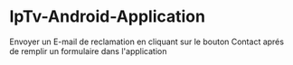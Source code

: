 # IpTv-Android-Application 
Envoyer un E-mail de reclamation en cliquant sur le bouton Contact  aprés de remplir un formulaire dans l'application
